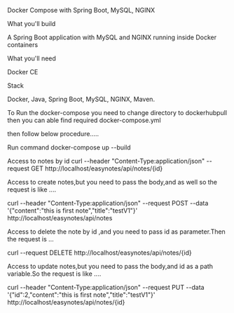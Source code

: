 Docker Compose with Spring Boot, MySQL, NGINX


What you'll build

A Spring Boot application with MySQL and NGINX running inside Docker containers


What you'll need

Docker CE


Stack

Docker,
Java,
Spring Boot,
MySQL,
NGINX,
Maven.

To Run the docker-compose you need to change directory to dockerhubpull then you can able find required docker-compose.yml

then follow below procedure.....

Run command docker-compose up --build

Access to notes by id curl --header "Content-Type:application/json" --request GET   http://localhost/easynotes/api/notes/{id}

Access to create notes,but you need to pass the body,and as well so the request is like ....

curl --header "Content-Type:application/json" --request POST --data '{"content":"this is first note","title":"testV1"}'  http://localhost/easynotes/api/notes

Access to delete the note by id ,and you need to pass id as parameter.Then the request is ...

curl  --request DELETE   http://localhost/easynotes/api/notes/{id}

Access to update notes,but you need to pass the body,and id as a path variable.So the request is like ....

curl --header "Content-Type:application/json" --request PUT --data '{"id":2,"content":"this is first note","title":"testV1"}'  http://localhost/easynotes/api/notes/{id}
